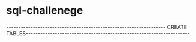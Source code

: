 # sql-challenege

------------------------------------------------------------------ CREATE TABLES--------------------------------------------------------------------
